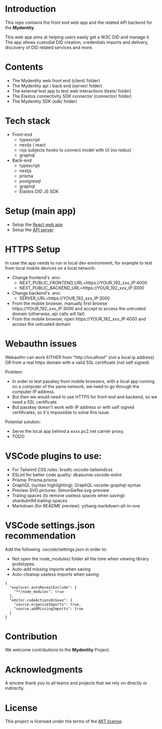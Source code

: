 # Introduction

This repo contains the front end web app and the related API backend for the **Mydentity**.

This web app aims at helping users easily get a W3C DID and manage it. The app allows custodial DID creation, credentials imports and delivery, discovery of DID related services and more.

# Contents

- The Mydentity web front end (client/ folder)
- The Mydentity api / back end (server/ folder)
- The external test app to test web interactions (tests/ folder)
- The Elastos connectivity SDK connector (connector/ folder)
- The Mydentity SDK (sdk/ folder)
# Tech stack

- Front-end
  - typescript
  - nextjs / react
  - rxjs subjects hooks to connect model with UI (no redux)
  - graphql
- Back-end
  - typescript
  - nestjs
  - prisma
  - postgresql
  - graphql
  - Elastos DID JS SDK

# Setup (main app)

- Setup the [React web app](/client/did-web-service/README.md)
- Setup the [API server](/server/api/README.md)

# HTTPS Setup

In case the app needs to run in local dev environment, for example to test from local mobile devices on a local network:

- Change frontend's .env:
  - NEXT_PUBLIC_FRONTEND_URL=https://YOUR_192_xxx_IP:4000
  - NEXT_PUBLIC_BACKEND_URL=https://YOUR_192_xxx_IP:3000
- Change backend's .env:
  - SERVER_URL=https://YOUR_192_xxx_IP:3000
- From the mobile browser, manually first browse https://YOUR_192_xxx_IP:3000 and accept to access the untrusted domain (otherwise, api calls will fail)
- From the mobile browser, open https://YOUR_192_xxx_IP:4000 and access the untrusted domain

# Webauthn issues

Webauthn can work EITHER from "http://localhost" (not a local ip address) OR from a real https domain with a valid SSL certificate (not self signed)

Problem:

- In order to test passkey from mobile browsers, with a local app running on a computer of the same network, we need to go through the computer IP address.
- But then we would need to use HTTPS for front end and backend, so we need a SSL certificate.
- But passkey doesn't work with IP address or with self signed certificates, so it's impossible to solve this issue.

Potential solution:

- Serve the local app behind a xxxx.pc2.net carrier proxy.
- TODO

# VSCode plugins to use:

- For Tailwind CSS rules: bradlc.vscode-tailwindcss
- ESLint for better code quality: dbaeumer.vscode-eslint
- Prisma: Prisma.prisma
- GraphQL (syntax highlighting): GraphQL.vscode-graphql-syntax
- Preview SVG pictures: SimonSiefke.svg-preview
- Traling spaces (to remove useless spaces when saving): shardulm94.trailing-spaces
- Markdown (for README preview): yzhang.markdown-all-in-one

# VSCode settings.json recommendation

Add the following .vscode/settings.json in order to:

- Not open the node_modules/ folder all the time when viewing library prototypes.
- Auto-add missing imports when saving
- Auto-cleanup useless imports when saving

```
{
  "explorer.autoRevealExclude": {
    "**/node_modules": true
  },
  "editor.codeActionsOnSave": {
    "source.organizeImports": true,
    "source.addMissingImports": true
  }
}
```

# Contribution

We welcome contributions to the **Mydentity** Project.

# Acknowledgments

A sincere thank you to all teams and projects that we rely on directly or indirectly.

# License

This project is licensed under the terms of the [MIT license](https://github.com/trinity-tech-io/mydentity/blob/master/LICENSE).
